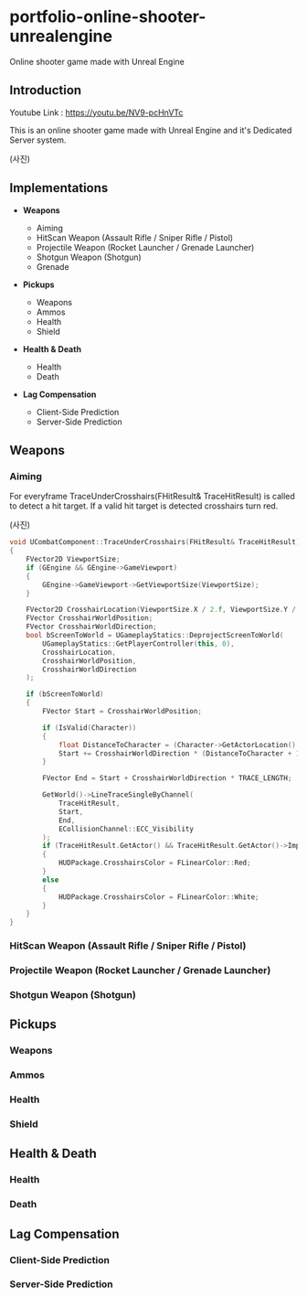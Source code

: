 # portfolio-online-shooter-unrealengine
Online shooter game made with Unreal Engine


## Introduction
Youtube Link : https://youtu.be/NV9-pcHnVTc


This is an online shooter game made with Unreal Engine and it's Dedicated Server system.


(사진)


## Implementations
- **Weapons**

  
  - Aiming
  - HitScan Weapon (Assault Rifle / Sniper Rifle / Pistol)
  - Projectile Weapon (Rocket Launcher / Grenade Launcher)
  - Shotgun Weapon (Shotgun)
  - Grenade


- **Pickups**
  - Weapons
  - Ammos
  - Health
  - Shield


- **Health & Death**
  - Health
  - Death


- **Lag Compensation**
  - Client-Side Prediction
  - Server-Side Prediction




## Weapons

### Aiming
For everyframe TraceUnderCrosshairs(FHitResult& TraceHitResult) is called to detect a hit target. If a valid hit target is detected crosshairs turn red.
  

(사진)
``` c++
void UCombatComponent::TraceUnderCrosshairs(FHitResult& TraceHitResult)
{
	FVector2D ViewportSize;
	if (GEngine && GEngine->GameViewport)
	{
		GEngine->GameViewport->GetViewportSize(ViewportSize);
	}

	FVector2D CrosshairLocation(ViewportSize.X / 2.f, ViewportSize.Y / 2.f);
	FVector CrosshairWorldPosition;
	FVector CrosshairWorldDirection;
	bool bScreenToWorld = UGameplayStatics::DeprojectScreenToWorld(
		UGameplayStatics::GetPlayerController(this, 0),
		CrosshairLocation,
		CrosshairWorldPosition,
		CrosshairWorldDirection
	);

	if (bScreenToWorld)
	{
		FVector Start = CrosshairWorldPosition;

		if (IsValid(Character))
		{
			float DistanceToCharacter = (Character->GetActorLocation() - Start).Size();
			Start += CrosshairWorldDirection * (DistanceToCharacter + 100.f);
		}

		FVector End = Start + CrosshairWorldDirection * TRACE_LENGTH;

		GetWorld()->LineTraceSingleByChannel(
			TraceHitResult,
			Start,
			End,
			ECollisionChannel::ECC_Visibility
		);
		if (TraceHitResult.GetActor() && TraceHitResult.GetActor()->Implements<UInteractWithCrosshairsInterface>())
		{
			HUDPackage.CrosshairsColor = FLinearColor::Red;
		}
		else
		{
			HUDPackage.CrosshairsColor = FLinearColor::White;
		}
	}
}
```


### HitScan Weapon (Assault Rifle / Sniper Rifle / Pistol)


### Projectile Weapon (Rocket Launcher / Grenade Launcher)


### Shotgun Weapon (Shotgun)


## Pickups


### Weapons


### Ammos


### Health


### Shield


## Health & Death


### Health


### Death

## Lag Compensation


### Client-Side Prediction


### Server-Side Prediction
